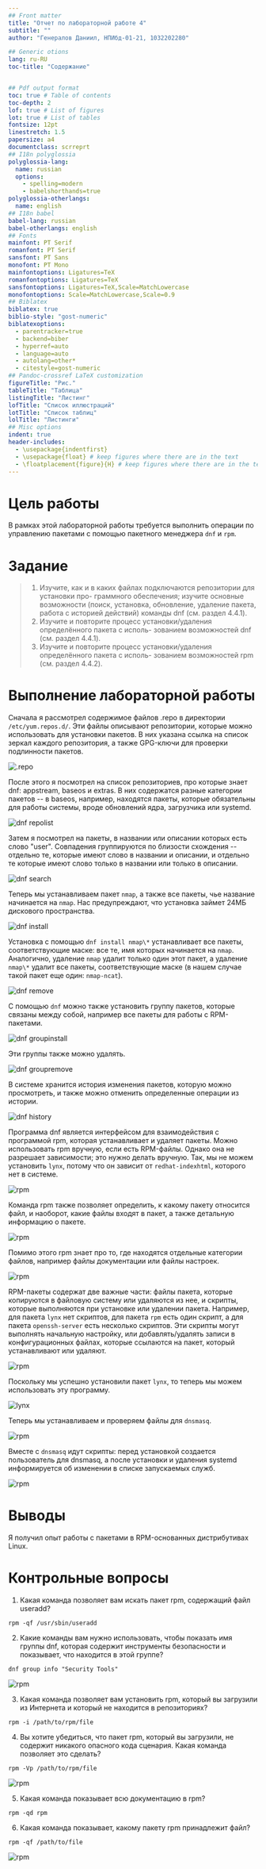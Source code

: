 ```yaml
---
## Front matter
title: "Отчет по лабораторной работе 4"
subtitle: ""
author: "Генералов Даниил, НПИбд-01-21, 1032202280"

## Generic otions
lang: ru-RU
toc-title: "Содержание"


## Pdf output format
toc: true # Table of contents
toc-depth: 2
lof: true # List of figures
lot: true # List of tables
fontsize: 12pt
linestretch: 1.5
papersize: a4
documentclass: scrreprt
## I18n polyglossia
polyglossia-lang:
  name: russian
  options:
	- spelling=modern
	- babelshorthands=true
polyglossia-otherlangs:
  name: english
## I18n babel
babel-lang: russian
babel-otherlangs: english
## Fonts
mainfont: PT Serif
romanfont: PT Serif
sansfont: PT Sans
monofont: PT Mono
mainfontoptions: Ligatures=TeX
romanfontoptions: Ligatures=TeX
sansfontoptions: Ligatures=TeX,Scale=MatchLowercase
monofontoptions: Scale=MatchLowercase,Scale=0.9
## Biblatex
biblatex: true
biblio-style: "gost-numeric"
biblatexoptions:
  - parentracker=true
  - backend=biber
  - hyperref=auto
  - language=auto
  - autolang=other*
  - citestyle=gost-numeric
## Pandoc-crossref LaTeX customization
figureTitle: "Рис."
tableTitle: "Таблица"
listingTitle: "Листинг"
lofTitle: "Список иллюстраций"
lotTitle: "Список таблиц"
lolTitle: "Листинги"
## Misc options
indent: true
header-includes:
  - \usepackage{indentfirst}
  - \usepackage{float} # keep figures where there are in the text
  - \floatplacement{figure}{H} # keep figures where there are in the text
---
```


# Цель работы

В рамках этой лабораторной работы требуется выполнить операции по управлению пакетами с помощью пакетного менеджера `dnf` и `rpm`.

# Задание

> 1. Изучите, как и в каких файлах подключаются репозитории для установки про-
> граммного обеспечения; изучите основные возможности (поиск, установка,
> обновление, удаление пакета, работа с историей действий) команды dnf (см.
> раздел 4.4.1).
> 2. Изучите и повторите процесс установки/удаления определённого пакета с исполь-
> зованием возможностей dnf (см. раздел 4.4.1).
> 3. Изучите и повторите процесс установки/удаления определённого пакета с исполь-
> зованием возможностей rpm (см. раздел 4.4.2).

# Выполнение лабораторной работы

Сначала я рассмотрел содержимое файлов .repo в директории `/etc/yum.repos.d/`.
Эти файлы описывают репозитории, которые можно использовать для установки пакетов.
В них указана ссылка на список зеркал каждого репозитория, а также GPG-ключи для проверки подлинности пакетов.

![.repo](Screenshot_1.png)

После этого я посмотрел на список репозиториев, про которые знает dnf: appstream, baseos и extras.
В них содержатся разные категории пакетов -- в baseos, например, находятся пакеты, которые обязательны для работы системы,
вроде обновлений ядра, загрузчика или systemd.

![dnf repolist](Screenshot_2.png)

Затем я посмотрел на пакеты, в названии или описании которых есть слово "user".
Совпадения группируются по близости схождения -- отдельно те, которые имеют слово в названии и описании,
и отдельно те которые имеют слово только в названии или только в описании.

![dnf search](Screenshot_3.png)

Теперь мы устанавливаем пакет `nmap`, а также все пакеты, чье название начинается на `nmap`.
Нас предупреждают, что установка займет 24МБ дискового пространства.

![dnf install](Screenshot_4.png)

Установка с помощью `dnf install nmap\*` устанавливает все пакеты, соответствующие маске: все те, имя которых начинается на `nmap`. Аналогично, удаление `nmap` удалит только один этот пакет, а удаление `nmap\*` удалит все пакеты, соответствующие маске (в нашем случае такой пакет еще один: `nmap-ncat`).

![dnf remove](Screenshot_5.png)

С помощью `dnf` можно также установить группу пакетов, которые связаны между собой, например все пакеты для работы с RPM-пакетами.

![dnf groupinstall](Screenshot_6.png)

Эти группы также можно удалять.

![dnf groupremove](Screenshot_7.png)

В системе хранится история изменения пакетов, которую можно просмотреть, и также можно отменить определенные операции из истории.

![dnf history](Screenshot_8.png)

Программа dnf является интерфейсом для взаимодействия с программой rpm, которая устанавливает и удаляет пакеты.
Можно использовать rpm вручную, если есть RPM-файлы.
Однако она не разрешает зависимости; это нужно делать вручную.
Так, мы не можем установить `lynx`, потому что он зависит от `redhat-indexhtml`, которого нет в системе.

![rpm](Screenshot_10.png)

Команда rpm также позволяет определить, к какому пакету относится файл, и наоборот, какие файлы входят в пакет, а также детальную информацию о пакете.

![rpm](Screenshot_11.png)

Помимо этого rpm знает про то, где находятся отдельные категории файлов, например файлы документации или файлы настроек.

![rpm](Screenshot_12.png)

RPM-пакеты содержат две важные части: файлы пакета, которые копируются в файловую систему или удаляются из нее, и скрипты, которые выполняются при установке или удалении пакета.
Например, для пакета `lynx` нет скриптов, для пакета `rpm` есть один скрипт, а для пакета `openssh-server` есть несколько скриптов.
Эти скрипты могут выполнять начальную настройку, или добавлять/удалять записи в конфигурационных файлах, которые ссылаются на пакет, который устанавливают или удаляют.

![rpm](Screenshot_13.png)

Поскольку мы успешно установили пакет `lynx`, то теперь мы можем использовать эту программу.

![lynx](Screenshot_14.png)

Теперь мы устанавливаем и проверяем файлы для `dnsmasq`.

![rpm](Screenshot_15.png)

Вместе с `dnsmasq` идут скрипты: перед установкой создается пользователь для dnsmasq, а после установки и удаления systemd информируется об изменении в списке запускаемых служб.

![rpm](Screenshot_16.png)



# Выводы

Я получил опыт работы с пакетами в RPM-основанных дистрибутивах Linux.


# Контрольные вопросы
1. Какая команда позволяет вам искать пакет rpm, содержащий файл useradd?

`rpm -qf /usr/sbin/useradd`


2. Какие команды вам нужно использовать, чтобы показать имя группы dnf, которая
содержит инструменты безопасности и показывает, что находится в этой группе?

`dnf group info "Security Tools"`

![rpm](Screenshot_17.png)

3. Какая команда позволяет вам установить rpm, который вы загрузили из Интернета
и который не находится в репозиториях?

`rpm -i /path/to/rpm/file`

4. Вы хотите убедиться, что пакет rpm, который вы загрузили, не содержит никакого
опасного кода сценария. Какая команда позволяет это сделать?

`rpm -Vp /path/to/rpm/file`

![rpm](Screenshot_18.png)

5. Какая команда показывает всю документацию в rpm?

`rpm -qd rpm`

6. Какая команда показывает, какому пакету rpm принадлежит файл?

`rpm -qf /path/to/file`

![rpm](Screenshot_19.png)
